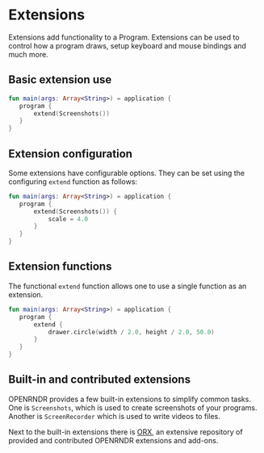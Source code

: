  
 # Extensions

Extensions add functionality to a Program. Extensions can be used to control how a program draws, setup keyboard and
mouse bindings and much more. 
 
 ## Basic extension use 
 
 ```kotlin
fun main(args: Array<String>) = application {
    program {
        extend(Screenshots())
    }
}
``` 
 
 ## Extension configuration
Some extensions have configurable options. They can be set using the configuring `extend` function as follows: 
 
 ```kotlin
fun main(args: Array<String>) = application {
    program {
        extend(Screenshots()) {
            scale = 4.0
        }
    }
}
``` 
 
 ## Extension functions
The functional `extend` function allows one to use a single function as an extension. 
 
 ```kotlin
fun main(args: Array<String>) = application {
    program {
        extend {
            drawer.circle(width / 2.0, height / 2.0, 50.0)
        }
    }
}
``` 
 
 ## Built-in and contributed extensions 
 
 OPENRNDR provides a few built-in extensions to simplify common tasks. One is `Screenshots`, which is used
to create screenshots of your programs. Another is `ScreenRecorder` which is used to write videos to files.

Next to the built-in extensions there is [ORX](https://github.com/openrndr/orx), an extensive repository of provided and
contributed OPENRNDR extensions and add-ons. 
